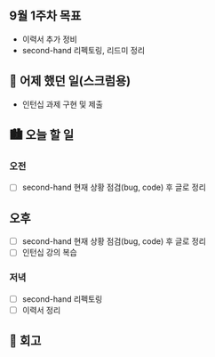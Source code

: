 ## 9월 1주차 목표

- 이력서 추가 정비
- second-hand 리펙토링, 리드미 정리

## 🌃 어제 했던 일(스크럼용)

- 인턴십 과제 구현 및 제출

## 🏙️ 오늘 할 일

### 오전

- [ ] second-hand 현재 상황 점검(bug, code) 후 글로 정리

## 오후

- [ ] second-hand 현재 상황 점검(bug, code) 후 글로 정리
- [ ] 인턴십 강의 복습

### 저녁

- [ ] second-hand 리펙토링
- [ ] 이력서 정리

## 🌆 회고
